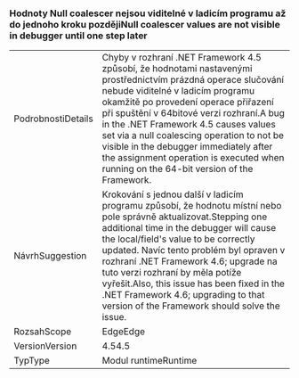 ### <a name="null-coalescer-values-are-not-visible-in-debugger-until-one-step-later"></a><span data-ttu-id="20d70-101">Hodnoty Null coalescer nejsou viditelné v ladicím programu až do jednoho kroku později</span><span class="sxs-lookup"><span data-stu-id="20d70-101">Null coalescer values are not visible in debugger until one step later</span></span>

|   |   |
|---|---|
|<span data-ttu-id="20d70-102">Podrobnosti</span><span class="sxs-lookup"><span data-stu-id="20d70-102">Details</span></span>|<span data-ttu-id="20d70-103">Chyby v rozhraní .NET Framework 4.5 způsobí, že hodnotami nastavenými prostřednictvím prázdná operace slučování nebude viditelné v ladicím programu okamžitě po provedení operace přiřazení při spuštění v 64bitové verzi rozhraní.</span><span class="sxs-lookup"><span data-stu-id="20d70-103">A bug in the .NET Framework 4.5 causes values set via a null coalescing operation to not be visible in the debugger immediately after the assignment operation is executed when running on the 64-bit version of the Framework.</span></span>|
|<span data-ttu-id="20d70-104">Návrh</span><span class="sxs-lookup"><span data-stu-id="20d70-104">Suggestion</span></span>|<span data-ttu-id="20d70-105">Krokování s jednou další v ladicím programu způsobí, že hodnotu místní nebo pole správně aktualizovat.</span><span class="sxs-lookup"><span data-stu-id="20d70-105">Stepping one additional time in the debugger will cause the local/field's value to be correctly updated.</span></span> <span data-ttu-id="20d70-106">Navíc tento problém byl opraven v rozhraní .NET Framework 4.6; upgrade na tuto verzi rozhraní by měla potíže vyřešit.</span><span class="sxs-lookup"><span data-stu-id="20d70-106">Also, this issue has been fixed in the .NET Framework 4.6; upgrading to that version of the Framework should solve the issue.</span></span>|
|<span data-ttu-id="20d70-107">Rozsah</span><span class="sxs-lookup"><span data-stu-id="20d70-107">Scope</span></span>|<span data-ttu-id="20d70-108">Edge</span><span class="sxs-lookup"><span data-stu-id="20d70-108">Edge</span></span>|
|<span data-ttu-id="20d70-109">Version</span><span class="sxs-lookup"><span data-stu-id="20d70-109">Version</span></span>|<span data-ttu-id="20d70-110">4.5</span><span class="sxs-lookup"><span data-stu-id="20d70-110">4.5</span></span>|
|<span data-ttu-id="20d70-111">Typ</span><span class="sxs-lookup"><span data-stu-id="20d70-111">Type</span></span>|<span data-ttu-id="20d70-112">Modul runtime</span><span class="sxs-lookup"><span data-stu-id="20d70-112">Runtime</span></span>|

